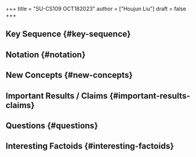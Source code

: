 +++
title = "SU-CS109 OCT182023"
author = ["Houjun Liu"]
draft = false
+++

## Key Sequence {#key-sequence}


## Notation {#notation}


## New Concepts {#new-concepts}


## Important Results / Claims {#important-results-claims}


## Questions {#questions}


## Interesting Factoids {#interesting-factoids}

